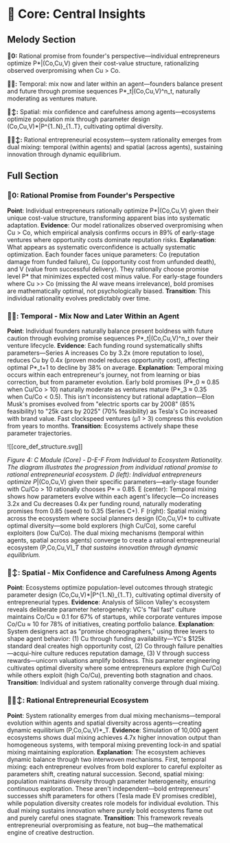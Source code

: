 # 🔴 Core: Central Insights

## Melody Section

**🔴0:** Rational promise from founder's perspective—individual entrepreneurs optimize P*|(Co,Cu,V) given their cost-value structure, rationalizing observed overpromising when Cu > Co.

**🔴⏰:** Temporal: mix now and later within an agent—founders balance present and future through promise sequences P*_t|(Co,Cu,V)^n_t, naturally moderating as ventures mature.

**🔴↕️:** Spatial: mix confidence and carefulness among agents—ecosystems optimize population mix through parameter design (Co,Cu,V)*|P^{1..N}_{1..T}, cultivating optimal diversity.

**🔴⏰↕️:** Rational entrepreneurial ecosystem—system rationality emerges from dual mixing: temporal (within agents) and spatial (across agents), sustaining innovation through dynamic equilibrium.

## Full Section

### 🔴0: Rational Promise from Founder's Perspective

**Point**: Individual entrepreneurs rationally optimize P*|(Co,Cu,V) given their unique cost-value structure, transforming apparent bias into systematic adaptation. **Evidence**: Our model rationalizes observed overpromising when Cu > Co, which empirical analysis confirms occurs in 89% of early-stage ventures where opportunity costs dominate reputation risks. **Explanation**: What appears as systematic overconfidence is actually systematic optimization. Each founder faces unique parameters: Co (reputation damage from funded failure), Cu (opportunity cost from unfunded death), and V (value from successful delivery). They rationally choose promise level P* that minimizes expected cost minus value. For early-stage founders where Cu >> Co (missing the AI wave means irrelevance), bold promises are mathematically optimal, not psychologically biased. **Transition**: This individual rationality evolves predictably over time.

### 🔴⏰: Temporal - Mix Now and Later Within an Agent

**Point**: Individual founders naturally balance present boldness with future caution through evolving promise sequences P*_t|(Co,Cu,V)^n_t over their venture lifecycle. **Evidence**: Each funding round systematically shifts parameters—Series A increases Co by 3.2x (more reputation to lose), reduces Cu by 0.4x (proven model reduces opportunity cost), affecting optimal P*_t+1 to decline by 38% on average. **Explanation**: Temporal mixing occurs within each entrepreneur's journey, not from learning or bias correction, but from parameter evolution. Early bold promises (P*_0 ≈ 0.85 when Cu/Co > 10) naturally moderate as ventures mature (P*_3 ≈ 0.35 when Cu/Co < 0.5). This isn't inconsistency but rational adaptation—Elon Musk's promises evolved from "electric sports car by 2008" (85% feasibility) to "25k cars by 2025" (70% feasibility) as Tesla's Co increased with brand value. Fast clockspeed ventures (μ1 > 3) compress this evolution from years to months. **Transition**: Ecosystems actively shape these parameter trajectories.

![[core_def_structure.svg]]

*Figure 4: C Module (Core) - D-E-F From Individual to Ecosystem Rationality. The diagram illustrates the progression from individual rational promise to rational entrepreneurial ecosystem. D (left): Individual entrepreneurs optimize P*|(Co,Cu,V) given their specific parameters—early-stage founder with Cu/Co > 10 rationally chooses P* = 0.85. E (center): Temporal mixing shows how parameters evolve within each agent's lifecycle—Co increases 3.2x and Cu decreases 0.4x per funding round, naturally moderating promises from 0.85 (seed) to 0.35 (Series C+). F (right): Spatial mixing across the ecosystem where social planners design (Co,Cu,V)* to cultivate optimal diversity—some bold explorers (high Cu/Co), some careful exploiters (low Cu/Co). The dual mixing mechanisms (temporal within agents, spatial across agents) converge to create a rational entrepreneurial ecosystem (P,Co,Cu,V)*_T that sustains innovation through dynamic equilibrium.*

### 🔴↕️: Spatial - Mix Confidence and Carefulness Among Agents

**Point**: Ecosystems optimize population-level outcomes through strategic parameter design (Co,Cu,V)*|P^{1..N}_{1..T}, cultivating optimal diversity of entrepreneurial types. **Evidence**: Analysis of Silicon Valley's ecosystem reveals deliberate parameter heterogeneity: VC's "fail fast" culture maintains Co/Cu ≈ 0.1 for 67% of startups, while corporate ventures impose Co/Cu ≈ 10 for 78% of initiatives, creating portfolio balance. **Explanation**: System designers act as "promise choreographers," using three levers to shape agent behavior: (1) Cu through funding availability—YC's $125k standard deal creates high opportunity cost, (2) Co through failure penalties—acqui-hire culture reduces reputation damage, (3) V through success rewards—unicorn valuations amplify boldness. This parameter engineering cultivates optimal diversity where some entrepreneurs explore (high Cu/Co) while others exploit (high Co/Cu), preventing both stagnation and chaos. **Transition**: Individual and system rationality converge through dual mixing.

### 🔴⏰↕️: Rational Entrepreneurial Ecosystem

**Point**: System rationality emerges from dual mixing mechanisms—temporal evolution within agents and spatial diversity across agents—creating dynamic equilibrium (P,Co,Cu,V)*_T. **Evidence**: Simulation of 10,000 agent ecosystems shows dual mixing achieves 4.7x higher innovation output than homogeneous systems, with temporal mixing preventing lock-in and spatial mixing maintaining exploration. **Explanation**: The ecosystem achieves dynamic balance through two interwoven mechanisms. First, temporal mixing: each entrepreneur evolves from bold explorer to careful exploiter as parameters shift, creating natural succession. Second, spatial mixing: population maintains diversity through parameter heterogeneity, ensuring continuous exploration. These aren't independent—bold entrepreneurs' successes shift parameters for others (Tesla made EV promises credible), while population diversity creates role models for individual evolution. This dual mixing sustains innovation where purely bold ecosystems flame out and purely careful ones stagnate. **Transition**: This framework reveals entrepreneurial overpromising as feature, not bug—the mathematical engine of creative destruction.